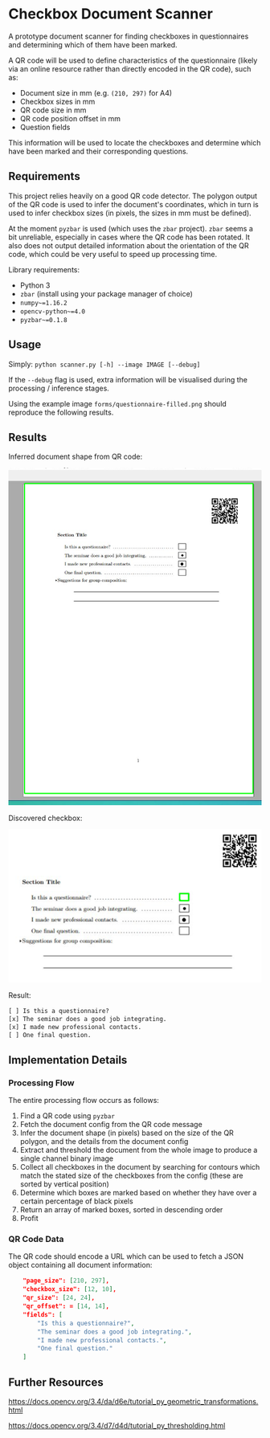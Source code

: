 
Checkbox Document Scanner
=========================

A prototype document scanner for finding checkboxes in questionnaires and
determining which of them have been marked.

A QR code will be used to define characteristics of the questionnaire (likely
via an online resource rather than directly encoded in the QR code), such as:
  * Document size in mm (e.g. `(210, 297)` for A4)
  * Checkbox sizes in mm
  * QR code size in mm
  * QR code position offset in mm
  * Question fields

This information will be used to locate the checkboxes and determine which have
been marked and their corresponding questions.


Requirements
------------

This project relies heavily on a good QR code detector. The polygon output of
the QR code is used to infer the document's coordinates, which in turn is used
to infer checkbox sizes (in pixels, the sizes in mm must be defined).

At the moment `pyzbar` is used (which uses the `zbar` project). `zbar` seems a
bit unreliable, especially in cases where the QR code has been rotated. It also
does not output detailed information about the orientation of the QR code,
which could be very useful to speed up processing time.

Library requirements:
* Python 3
* `zbar` (install using your package manager of choice)
* `numpy~=1.16.2`
* `opencv-python~=4.0`
* `pyzbar~=0.1.8`


Usage
-----

Simply: `python scanner.py [-h] --image IMAGE [--debug]`

If the `--debug` flag is used, extra information will be visualised during
the processing / inference stages.

Using the example image `forms/questionnaire-filled.png` should reproduce the
following results.


Results
-------

Inferred document shape from QR code:

![Document](static/img/whole.png)

Discovered checkbox:

![Document](static/img/checkbox.png)

Result:
```
[ ] Is this a questionnaire?
[x] The seminar does a good job integrating.
[x] I made new professional contacts.
[ ] One final question.
```

Implementation Details
----------------------

### Processing Flow

The entire processing flow occurs as follows:
  1. Find a QR code using `pyzbar`
  2. Fetch the document config from the QR code message
  3. Infer the document shape (in pixels) based on the size of the QR polygon,
     and the details from the document config
  4. Extract and threshold the document from the whole image to produce a single
     channel binary image
  5. Collect all checkboxes in the document by searching for contours which
     match the stated size of the checkboxes from the config (these are sorted
     by vertical position)
  6. Determine which boxes are marked based on whether they have over a certain
     percentage of black pixels
  7. Return an array of marked boxes, sorted in descending order
  8. Profit


### QR Code Data

The QR code should encode a URL which can be used to fetch a JSON object
containing all document information:

```json
    "page_size": [210, 297],
    "checkbox_size": [12, 10],
    "qr_size": [24, 24],
    "qr_offset": = [14, 14],
    "fields": [
        "Is this a questionnaire?",
        "The seminar does a good job integrating.",
        "I made new professional contacts.",
        "One final question."
    ]
```


Further Resources
-----------------

https://docs.opencv.org/3.4/da/d6e/tutorial_py_geometric_transformations.html

https://docs.opencv.org/3.4/d7/d4d/tutorial_py_thresholding.html

